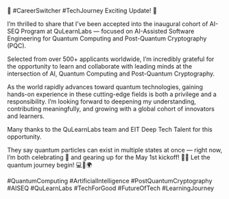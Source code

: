 🌟 #CareerSwitcher #TechJourney Exciting Update! 🌟

I’m thrilled to share that I’ve been accepted into the inaugural cohort of AI-SEQ Program at QuLearnLabs — focused on AI-Assisted Software Engineering for Quantum Computing and Post-Quantum Cryptography (PQC).

Selected from over 500+ applicants worldwide, I’m incredibly grateful for the opportunity to learn and collaborate with leading minds at the intersection of AI, Quantum Computing and Post-Quantum Cryptography.

As the world rapidly advances toward quantum technologies, gaining hands-on experience in these cutting-edge fields is both a privilege and a responsibility. I’m looking forward to deepening my understanding, contributing meaningfully, and growing with a global cohort of innovators and learners.

Many thanks to the QuLearnLabs team and EIT Deep Tech Talent for this opportunity.

They say quantum particles can exist in multiple states at once — right now, I’m both celebrating 🎉 and gearing up for the May 1st kickoff! 🧠✨
Let the quantum journey begin! 💻🔬🌍

 #QuantumComputing #ArtificialIntelligence #PostQuantumCryptography #AISEQ #QuLearnLabs #TechForGood #FutureOfTech #LearningJourney

